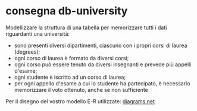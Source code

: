 # consegna db-university
Modellizzare la struttura di una tabella per memorizzare tutti i dati riguardanti una università:
- sono presenti diversi dipartimenti, ciascuno con i propri corsi di laurea (degrees);
- ogni corso di laurea è formato da diversi corsi;
- ogni corso può essere tenuto da diversi insegnanti e prevede più appelli d'esame;
- ogni studente è iscritto ad un corso di laurea;
- per ogni appello d'esame a cui lo studente ha partecipato, è necessario memorizzare il voto ottenuto, anche se non sufficiente

Per il disegno del vostro modello E-R utilizzate: [diagrams.net](https://www.diagrams.net/)